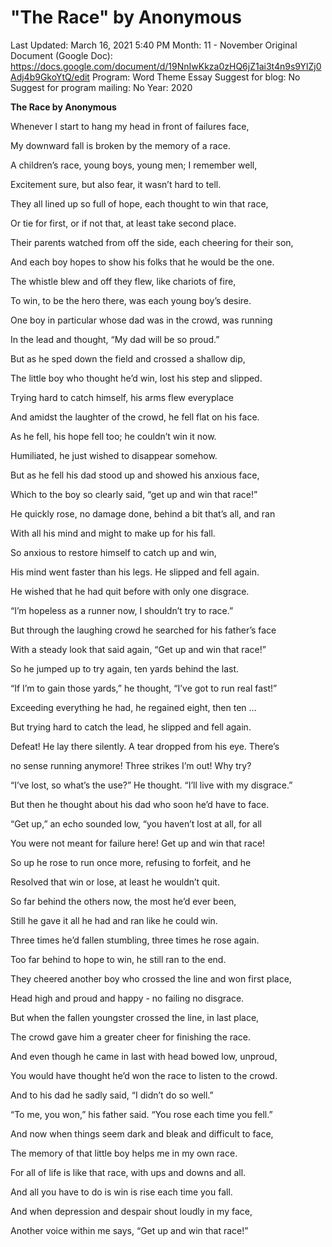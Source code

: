 # "The Race" by Anonymous

Last Updated: March 16, 2021 5:40 PM
Month: 11 - November
Original Document (Google Doc): https://docs.google.com/document/d/19NnIwKkza0zHQ6jZ1ai3t4n9s9YlZj0Adj4b9GkoYtQ/edit
Program: Word Theme Essay
Suggest for blog: No
Suggest for program mailing: No
Year: 2020

**The Race by Anonymous**

Whenever I start to hang my head in front of failures face,

My downward fall is broken by the memory of a race.

A children’s race, young boys, young men; I remember well,

Excitement sure, but also fear, it wasn’t hard to tell.

They all lined up so full of hope, each thought to win that race,

Or tie for first, or if not that, at least take second place.

Their parents watched from off the side, each cheering for their son,

And each boy hopes to show his folks that he would be the one.

The whistle blew and off they flew, like chariots of fire,

To win, to be the hero there, was each young boy’s desire.

One boy in particular whose dad was in the crowd, was running

In the lead and thought, “My dad will be so proud.”

But as he sped down the field and crossed a shallow dip,

The little boy who thought he’d win, lost his step and slipped.

Trying hard to catch himself, his arms flew everyplace

And amidst the laughter of the crowd, he fell flat on his face.

As he fell, his hope fell too; he couldn’t win it now.

Humiliated, he just wished to disappear somehow.

But as he fell his dad stood up and showed his anxious face,

Which to the boy so clearly said, “get up and win that race!”

He quickly rose, no damage done, behind a bit that’s all, and ran

With all his mind and might to make up for his fall.

So anxious to restore himself to catch up and win,

His mind went faster than his legs. He slipped and fell again.

He wished that he had quit before with only one disgrace.

“I’m hopeless as a runner now, I shouldn’t try to race.”

But through the laughing crowd he searched for his father’s face

With a steady look that said again, “Get up and win that race!”

So he jumped up to try again, ten yards behind the last.

“If I’m to gain those yards,” he thought, “I’ve got to run real fast!”

Exceeding everything he had, he regained eight, then ten …

But trying hard to catch the lead, he slipped and fell again.

Defeat! He lay there silently. A tear dropped from his eye. There’s

no sense running anymore! Three strikes I’m out! Why try?

“I’ve lost, so what’s the use?” He thought. “I’ll live with my disgrace.”

But then he thought about his dad who soon he’d have to face.

“Get up,” an echo sounded low, “you haven’t lost at all, for all

You were not meant for failure here! Get up and win that race!

So up he rose to run once more, refusing to forfeit, and he

Resolved that win or lose, at least he wouldn’t quit.

So far behind the others now, the most he’d ever been,

Still he gave it all he had and ran like he could win.

Three times he’d fallen stumbling, three times he rose again.

Too far behind to hope to win, he still ran to the end.

They cheered another boy who crossed the line and won first place,

Head high and proud and happy - no failing no disgrace.

But when the fallen youngster crossed the line, in last place,

The crowd gave him a greater cheer for finishing the race.

And even though he came in last with head bowed low, unproud,

You would have thought he’d won the race to listen to the crowd.

And to his dad he sadly said, “I didn’t do so well.”

“To me, you won,” his father said. “You rose each time you fell.”

And now when things seem dark and bleak and difficult to face,

The memory of that little boy helps me in my own race.

For all of life is like that race, with ups and downs and all.

And all you have to do is win is rise each time you fall.

And when depression and despair shout loudly in my face,

Another voice within me says, “Get up and win that race!”